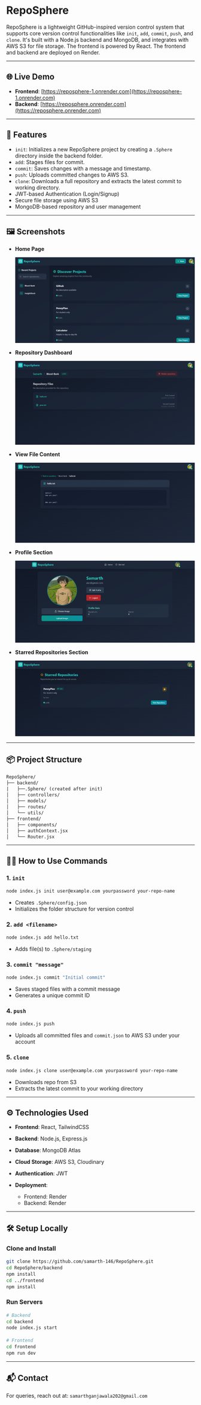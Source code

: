 # RepoSphere

RepoSphere is a lightweight GitHub-inspired version control system that supports core version control functionalities like `init`, `add`, `commit`, `push`, and `clone`. It's built with a Node.js backend and MongoDB, and integrates with AWS S3 for file storage. The frontend is powered by React. The frontend and backend are deployed on Render.

---

## 🌐 Live Demo

* **Frontend**: [https://reposphere-1.onrender.com](https://reposphere-1.onrender.com)
* **Backend**: [https://reposphere.onrender.com](https://reposphere.onrender.com)

---

## 🚀 Features

* `init`: Initializes a new RepoSphere project by creating a `.Sphere` directory inside the backend folder.
* `add`: Stages files for commit.
* `commit`: Saves changes with a message and timestamp.
* `push`: Uploads committed changes to AWS S3.
* `clone`: Downloads a full repository and extracts the latest commit to working directory.
* JWT-based Authentication (Login/Signup)
* Secure file storage using AWS S3
* MongoDB-based repository and user management

---

## 🖼️ Screenshots

* **Home Page**
  
  ![Home Page](screenshots/dashboard.png)

* **Repository Dashboard**

  ![Dashboard](screenshots/dashboard-repo.png)

* **View File Content**
  
  ![File](screenshots/fileviewer.png)

* **Profile Section**
  
  ![profile](screenshots/profile.png)

* **Starred Repositories Section**
  
  ![starred](screenshots/starred.png)

---

## 📦 Project Structure

```
RepoSphere/
├── backend/
|   ├──.Sphere/ (created after init)
│   ├── controllers/
│   ├── models/
│   ├── routes/
│   └── utils/
├── frontend/
│   ├── components/
│   ├── authContext.jsx
│   └── Router.jsx
```

---

## 🧑‍💻 How to Use Commands

### 1. `init`

```bash
node index.js init user@example.com yourpassword your-repo-name
```

* Creates `.Sphere/config.json`
* Initializes the folder structure for version control

### 2. `add <filename>`

```bash
node index.js add hello.txt
```

* Adds file(s) to `.Sphere/staging`

### 3. `commit "message"`

```bash
node index.js commit "Initial commit"
```

* Saves staged files with a commit message
* Generates a unique commit ID

### 4. `push`

```bash
node index.js push
```

* Uploads all committed files and `commit.json` to AWS S3 under your account

### 5. `clone`

```bash
node index.js clone user@example.com yourpassword your-repo-name
```

* Downloads repo from S3
* Extracts the latest commit to your working directory

---

## ⚙️ Technologies Used

* **Frontend**: React, TailwindCSS
* **Backend**: Node.js, Express.js
* **Database**: MongoDB Atlas
* **Cloud Storage**: AWS S3, Cloudinary
* **Authentication**: JWT
* **Deployment**:

  * Frontend: Render
  * Backend: Render

---

## 🛠️ Setup Locally

### Clone and Install

```bash
git clone https://github.com/samarth-146/RepoSphere.git
cd RepoSphere/backend
npm install
cd ../frontend
npm install
```

### Run Servers

```bash
# Backend
cd backend
node index.js start

# Frontend
cd frontend
npm run dev
```

---

## 📬 Contact

For queries, reach out at: `samarthganjawala202@gmail.com`
